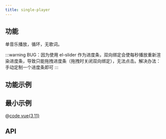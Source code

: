 ```yaml
---
title: single-player
---
```


## 功能

单音乐播放，循环，无歌词。

:::warning
BUG：因为使用 el-slider 作为进度条，双向绑定会使每秒播放重新渲染进度条，导致只能拖拽进度条（拖拽时关闭双向绑定），无法点击。解决办法：手动定制一个进度条即可
:::

## 功能示例

<Example />

## 最小示例

@[code vue{3,11}](@/components/single-player/docs/simple.vue)

## API

<Usage />

<script setup>
import Example from "@/components/single-player/docs/example.vue";
import Usage from "@/components/single-player/docs/usage.vue";
</script>